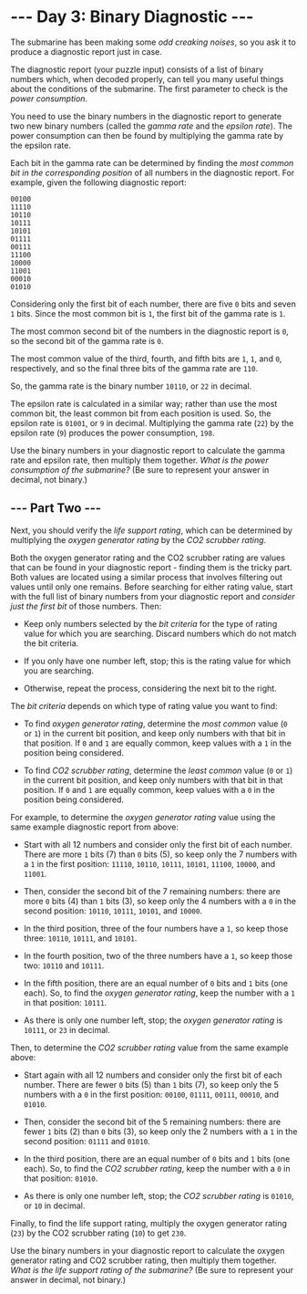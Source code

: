 # --- Day 3: Binary Diagnostic ---

The submarine has been making some *odd creaking noises*, so you ask it to produce a diagnostic report just in case.

The diagnostic report (your puzzle input) consists of a list of binary numbers which, when decoded properly, can tell
you many useful things about the conditions of the submarine. The first parameter to check is the *power consumption*.

You need to use the binary numbers in the diagnostic report to generate two new binary numbers (called the *gamma rate*
and the *epsilon rate*). The power consumption can then be found by multiplying the gamma rate by the epsilon rate.

Each bit in the gamma rate can be determined by finding the *most common bit in the corresponding position* of all
numbers in the diagnostic report. For example, given the following diagnostic report:

```
00100
11110
10110
10111
10101
01111
00111
11100
10000
11001
00010
01010

```

Considering only the first bit of each number, there are five `0` bits and seven `1` bits. Since the most common bit is
`1`, the first bit of the gamma rate is `1`.

The most common second bit of the numbers in the diagnostic report is `0`, so the second bit of the gamma rate is `0`.

The most common value of the third, fourth, and fifth bits are `1`, `1`, and `0`, respectively, and so the final three
bits of the gamma rate are `110`.

So, the gamma rate is the binary number `10110`, or `22` in decimal.

The epsilon rate is calculated in a similar way; rather than use the most common bit, the least common bit from each
position is used. So, the epsilon rate is `01001`, or `9` in decimal. Multiplying the gamma rate (`22`) by the epsilon
rate (`9`) produces the power consumption, `198`.

Use the binary numbers in your diagnostic report to calculate the gamma rate and epsilon rate, then multiply them
together. *What is the power consumption of the submarine?* (Be sure to represent your answer in decimal, not binary.)

## --- Part Two ---

Next, you should verify the *life support rating*, which can be determined by multiplying the *oxygen generator rating*
by the *CO2 scrubber rating*.

Both the oxygen generator rating and the CO2 scrubber rating are values that can be found in your diagnostic report -
finding them is the tricky part. Both values are located using a similar process that involves filtering out values
until only one remains. Before searching for either rating value, start with the full list of binary numbers from your
diagnostic report and *consider just the first bit* of those numbers. Then:


 - Keep only numbers selected by the *bit criteria* for the type of rating value for which you are searching. Discard
numbers which do not match the bit criteria.

 - If you only have one number left, stop; this is the rating value for which you are searching.

 - Otherwise, repeat the process, considering the next bit to the right.


The *bit criteria* depends on which type of rating value you want to find:


 - To find *oxygen generator rating*, determine the *most common* value (`0` or `1`) in the current bit position, and
keep only numbers with that bit in that position. If `0` and `1` are equally common, keep values with a `1` in the
position being considered.

 - To find *CO2 scrubber rating*, determine the *least common* value (`0` or `1`) in the current bit position, and keep
only numbers with that bit in that position. If `0` and `1` are equally common, keep values with a `0` in the position
being considered.


For example, to determine the *oxygen generator rating* value using the same example diagnostic report from above:


 - Start with all 12 numbers and consider only the first bit of each number. There are more `1` bits (7) than `0` bits
(5), so keep only the 7 numbers with a `1` in the first position: `11110`, `10110`, `10111`, `10101`, `11100`, `10000`,
and `11001`.

 - Then, consider the second bit of the 7 remaining numbers: there are more `0` bits (4) than `1` bits (3), so keep only
the 4 numbers with a `0` in the second position: `10110`, `10111`, `10101`, and `10000`.

 - In the third position, three of the four numbers have a `1`, so keep those three: `10110`, `10111`, and `10101`.

 - In the fourth position, two of the three numbers have a `1`, so keep those two: `10110` and `10111`.

 - In the fifth position, there are an equal number of `0` bits and `1` bits (one each). So, to find the *oxygen
generator rating*, keep the number with a `1` in that position: `10111`.

 - As there is only one number left, stop; the *oxygen generator rating* is `10111`, or `23` in decimal.


Then, to determine the *CO2 scrubber rating* value from the same example above:


 - Start again with all 12 numbers and consider only the first bit of each number. There are fewer `0` bits (5) than `1`
bits (7), so keep only the 5 numbers with a `0` in the first position: `00100`, `01111`, `00111`, `00010`, and `01010`.

 - Then, consider the second bit of the 5 remaining numbers: there are fewer `1` bits (2) than `0` bits (3), so keep
only the 2 numbers with a `1` in the second position: `01111` and `01010`.

 - In the third position, there are an equal number of `0` bits and `1` bits (one each). So, to find the *CO2 scrubber
rating*, keep the number with a `0` in that position: `01010`.

 - As there is only one number left, stop; the *CO2 scrubber rating* is `01010`, or `10` in decimal.


Finally, to find the life support rating, multiply the oxygen generator rating (`23`) by the CO2 scrubber rating (`10`)
to get `230`.

Use the binary numbers in your diagnostic report to calculate the oxygen generator rating and CO2 scrubber rating, then
multiply them together. *What is the life support rating of the submarine?* (Be sure to represent your answer in
decimal, not binary.)


